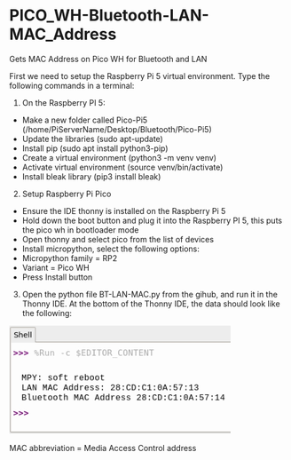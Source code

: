 # PICO_WH-Bluetooth-LAN-MAC_Address
Gets MAC Address on Pico WH for Bluetooth and LAN

First we need to setup the Raspberry Pi 5 virtual environment. Type the following commands in a terminal:
1)	On the Raspberry PI 5:
 - Make a new folder called Pico-Pi5 (/home/PiServerName/Desktop/Bluetooth/Pico-Pi5)
 - Update the libraries (sudo apt-update)
 - Install pip (sudo apt install python3-pip)
 - Create a virtual environment (python3 -m venv venv)
 - Activate virtual environment (source venv/bin/activate)
 - Install bleak library (pip3 install bleak)
2)	Setup Raspberry Pi Pico 
 - Ensure the IDE thonny is installed on the Raspberry Pi 5
 - Hold down the boot button and plug it into the Raspberry PI 5, this puts the pico wh in bootloader mode
 - Open thonny and select pico from the list of devices
 - Install micropython, select the following options:
 - Micropython family = RP2
 - Variant = Pico WH
 - Press Install button
3) Open the python file BT-LAN-MAC.py from the gihub, and run it in the Thonny IDE. At the bottom of the Thonny IDE, the data should look like the following:
   
![](https://github.com/eugenedakin/PICO_WH-Bluetooth-LAN-MAC_Address/blob/main/PicoWH-BT-LAN-ScreenGrab.png)

MAC abbreviation = Media Access Control address
